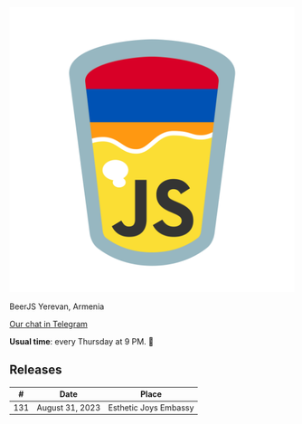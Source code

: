![This is an image](js-am-transparent.svg "Beerjs Yerevan logo")

BeerJS Yerevan, Armenia

[Our chat in Telegram](https://t.me/beerjs_yerevan)

**Usual time**: every Thursday at 9 PM. :beers:

## Releases

| #   | Date               | Place                      |
|-----|--------------------|----------------------------|
| 131 | August 31, 2023      | Esthetic Joys Embassy     |
